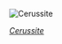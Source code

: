 
![Cerussite](https://upload.wikimedia.org/wikipedia/commons/thumb/2/28/Cerussite_-_Nakhlak_mine%2C_Anarak%2C_Esfahan%2C_Iran.jpg/750px-Cerussite_-_Nakhlak_mine%2C_Anarak%2C_Esfahan%2C_Iran.jpg)

*[Cerussite](https://wikipedia.org/wiki/File:Cerussite_-_Nakhlak_mine,_Anarak,_Esfahan,_Iran.jpg)*

